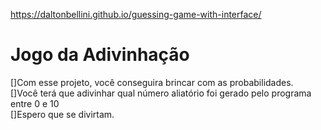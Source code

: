 https://daltonbellini.github.io/guessing-game-with-interface/
<h1>Jogo da Adivinhação</h1>
<p>[]Com esse projeto, você conseguira brincar com as probabilidades.<br>
[]Você terá que adivinhar qual número aliatório foi gerado pelo programa entre 0 e 10<br>
[]Espero que se divirtam.</p>
